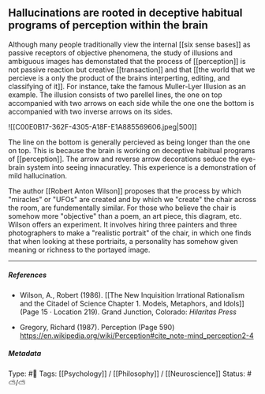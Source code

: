 ## Hallucinations are rooted in deceptive habitual programs of perception within the brain  # 

Although many people traditionally view the internal [[six sense bases]] as passive receptors of objective phenomena, the study of illusions and ambiguous images has demonstated that the process of [[perception]] is not passive reaction but creative [[transaction]] and that [[the world that we percieve is a only the product of the brains interperting, editing, and classifying of it]]. For instance, take the famous Muller-Lyer Illusion as an example. The illusion consists of two parellel lines, the one on top accompanied with two arrows on each side while the one one the bottom is accompanied with two inverse arrows on its sides. 

![[C00E0B17-362F-4305-A18F-E1A885569606.jpeg|500]]

The line on the bottom is generally percieved as being longer than the one on top. This is because the brain is working on deceptive habitual programs of [[perception]]. The arrow and reverse arrow decorations seduce the eye-brain system into seeing innacuratley. This experience is a demonstration of mild hallucination.

The author [[Robert Anton Wilson]] proposes that the process by which "miracles" or "UFOs" are created and by which we "create" the chair across the room, are fundementally similar. For those who believe the chair is somehow more "objective" than a poem, an art piece, this diagram, etc. Wilson offers an experiment. It involves hiring three painters and three photographers to make a  "realistic portrait" of the chair, in which one finds that when looking at these portriaits, a personality has somehow given meaning or richness to the portayed image.

___

##### References

- Wilson, A., Robert (1986). [[The New Inquisition Irrational Rationalism and the Citadel of Science Chapter 1. Models, Metaphors, and Idols]] (Page 15 · Location 219). Grand Junction, Colorado: _Hilaritas Press_

- Gregory, Richard (1987). Perception (Page 590) https://en.wikipedia.org/wiki/Perception#cite_note-mind_perception2-4

##### Metadata

Type: #🔴 
Tags: [[Psychology]] / [[Philosophy]] / [[Neuroscience]]
Status: #⛅️/⛅️ 
